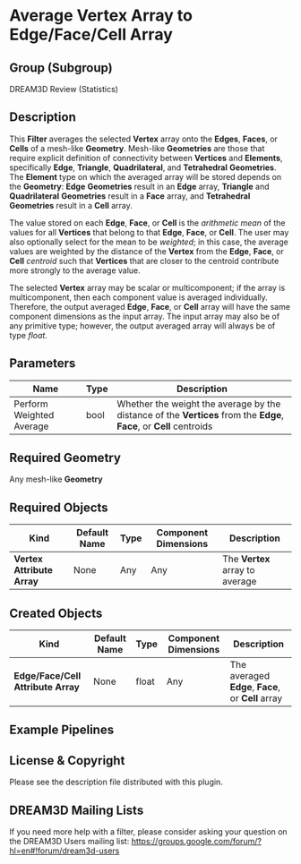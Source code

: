 Average Vertex Array to Edge/Face/Cell Array 
=============

## Group (Subgroup) ##

DREAM3D Review (Statistics)

## Description ##

This **Filter** averages the selected **Vertex** array onto the **Edges**, **Faces**, or **Cells** of a mesh-like **Geometry**.  Mesh-like **Geometries** are those that require explicit definition of connectivity between **Vertices** and **Elements**, specifically **Edge**, **Triangle**, **Quadrilateral**, and **Tetrahedral** **Geometries**.  The **Element** type on which the averaged array will be stored depends on the **Geometry**: **Edge** **Geometries** result in an **Edge** array, **Triangle** and **Quadrilateral** **Geometries** result in a **Face** array, and **Tetrahedral** **Geometries** result in a **Cell** array.  

The value stored on each **Edge**, **Face**, or **Cell** is the _arithmetic mean_ of the values for all **Vertices** that belong to that **Edge**, **Face**, or **Cell**.  The user may also optionally select for the mean to be _weighted_; in this case, the average values are weighted by the distance of the **Vertex** from the **Edge**, **Face**, or **Cell** _centroid_ such that **Vertices** that are closer to the centroid contribute more strongly to the average value.

The selected **Vertex** array may be scalar or multicomponent; if the array is multicomponent, then each component value is averaged individually.  Therefore, the output averaged **Edge**, **Face**, or **Cell** array will have the same component dimensions as the input array.  The input array may also be of any primitive type; however, the output averaged array will always be of type _float_.

## Parameters ##

| Name | Type | Description |
|------|------|-------------|
| Perform Weighted Average | bool | Whether the weight the average by the distance of the **Vertices** from the **Edge**, **Face**, or **Cell** centroids |

## Required Geometry ###

Any mesh-like **Geometry**

## Required Objects ##

| Kind | Default Name | Type | Component Dimensions | Description |
|------|--------------|------|----------------------|-------------|
| **Vertex Attribute Array** | None | Any | Any | The **Vertex** array to average |

## Created Objects ##

| Kind | Default Name | Type | Component Dimensions | Description |
|------|--------------|------|----------------------|-------------|
| **Edge/Face/Cell Attribute Array** | None | float | Any | The averaged **Edge**, **Face**, or **Cell** array |

## Example Pipelines ##



## License & Copyright ##

Please see the description file distributed with this plugin.

## DREAM3D Mailing Lists ##

If you need more help with a filter, please consider asking your question on the DREAM3D Users mailing list:
https://groups.google.com/forum/?hl=en#!forum/dream3d-users

